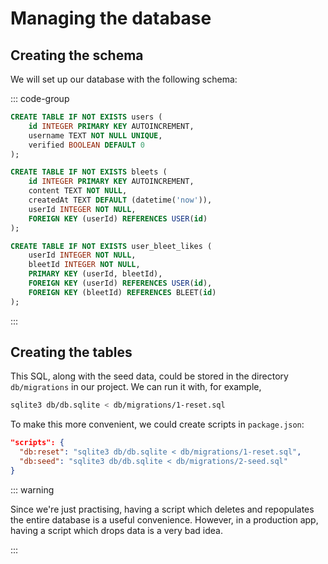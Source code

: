 # Managing the database

<Vimeo id="915185365" />

## Creating the schema

We will set up our database with the following schema:

::: code-group

```sql [users]
CREATE TABLE IF NOT EXISTS users (
    id INTEGER PRIMARY KEY AUTOINCREMENT,
    username TEXT NOT NULL UNIQUE,
    verified BOOLEAN DEFAULT 0
);
```

```sql [bleets]
CREATE TABLE IF NOT EXISTS bleets (
    id INTEGER PRIMARY KEY AUTOINCREMENT,
    content TEXT NOT NULL,
    createdAt TEXT DEFAULT (datetime('now')),
    userId INTEGER NOT NULL,
    FOREIGN KEY (userId) REFERENCES USER(id)
);
```

```sql [likes]
CREATE TABLE IF NOT EXISTS user_bleet_likes (
    userId INTEGER NOT NULL,
    bleetId INTEGER NOT NULL,
    PRIMARY KEY (userId, bleetId),
    FOREIGN KEY (userId) REFERENCES USER(id),
    FOREIGN KEY (bleetId) REFERENCES BLEET(id)
);
```

:::

## Creating the tables

This SQL, along with the seed data, could be stored in the directory
`db/migrations` in our project. We can run it with, for example,

```bash
sqlite3 db/db.sqlite < db/migrations/1-reset.sql
```

To make this more convenient, we could create scripts in `package.json`:

```json
"scripts": {
  "db:reset": "sqlite3 db/db.sqlite < db/migrations/1-reset.sql",
  "db:seed": "sqlite3 db/db.sqlite < db/migrations/2-seed.sql"
}
```

::: warning

Since we're just practising, having a script which deletes and repopulates the
entire database is a useful convenience. However, in a production app, having a
script which drops data is a very bad idea.

:::

